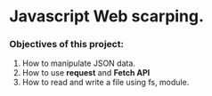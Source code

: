 # Javascript Web scarping.
### Objectives of this project:
1. How to manipulate JSON data.
2. How to use **request** and **Fetch API**
3. How to read and write a file using fs, module.
